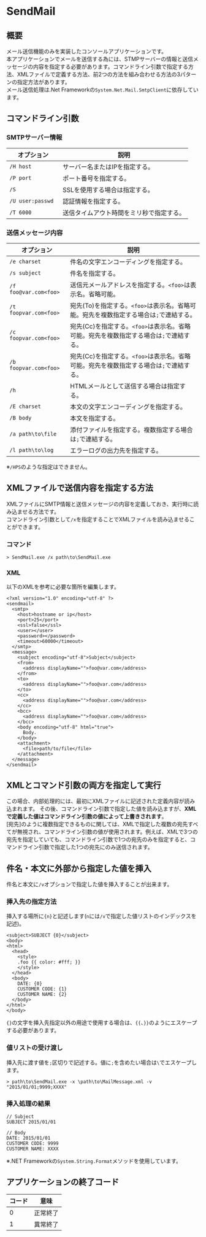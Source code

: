 # SendMail

## 概要
メール送信機能のみを実装したコンソールアプリケーションです。  
本アプリケーションでメールを送信する為には、STMPサーバーの情報と送信メッセージの内容を指定する必要があります。コマンドライン引数で指定する方法、XMLファイルで定義する方法、前2つの方法を組み合わせる方法の3パターンの指定方法があります。  
メール送信処理は.Net Frameworkの`System.Net.Mail.SmtpClient`に依存しています。

## コマンドライン引数
### SMTPサーバー情報
|オプション|説明|
|---|---|
|`/H host`|サーバー名またはIPを指定する。|
|`/P port`|ポート番号を指定する。|
|`/S`|SSLを使用する場合は指定する。|
|`/U user:passwd `|認証情報を指定する。|
|`/T 6000`|送信タイムアウト時間をミリ秒で指定する。|

### 送信メッセージ内容
|オプション|説明|
|---|---|
|`/e charset`|件名の文字エンコーディングを指定する。|
|`/s subject`|件名を指定する。|
|`/f foo@var.com<foo>`|送信元メールアドレスを指定する。`<foo>`は表示名。省略可能。|
|`/t foopvar.com<foo>`|宛先(To)を指定する。`<foo>`は表示名。省略可能。宛先を複数指定する場合は`;`で連結する。|
|`/c foopvar.com<foo>`|宛先(Cc)を指定する。`<foo>`は表示名。省略可能。宛先を複数指定する場合は`;`で連結する。|
|`/b foopvar.com<foo>`|宛先(Cc)を指定する。`<foo>`は表示名。省略可能。宛先を複数指定する場合は`;`で連結する。|
|`/h`|HTMLメールとして送信する場合は指定する。|
|`/E charset`|本文の文字エンコーディングを指定する。|
|`/B body`|本文を指定する。|
|`/a path\to\file`|添付ファイルを指定する。複数指定する場合は`;`で連結する。|
|`/l path\to\log`|エラーログの出力先を指定する。|

※`/HPS`のような指定はできません。

## XMLファイルで送信内容を指定する方法
XMLファイルにSMTP情報と送信メッセージの内容を定義しておき、実行時に読み込ませる方法です。  
コマンドライン引数として`/x`を指定することでXMLファイルを読み込ませることができます。

### コマンド
```
> SendMail.exe /x path\to\SendMail.exe
```
### XML
以下のXMLを参考に必要な箇所を編集します。
```
<?xml version="1.0" encoding="utf-8" ?>
<sendmail>
  <smtp>
    <host>hostname or ip</host>
    <port>25</port>
    <ssl>false</ssl>
    <user></user>
    <password></password>
    <timeout>60000</timeout>
  </smtp>
  <message>
    <subject encoding="utf-8">Subject</subject>
    <from>
      <address displayName="">foo@var.com</address>
    </from>
    <to>
      <address displayName="">foo@var.com</address>
    </to>
    <cc>
      <address displayName="">foo@var.com</address>
    </cc>
    <bcc>
      <address displayName="">foo@var.com</address>
    </bcc>
    <body encoding="utf-8" html="true">
      Body.
    </body>
    <attachment>
      <file>path/to/file</file>
    </attachment>
  </message>
</sendmail>
```

## XMLとコマンド引数の両方を指定して実行
この場合、内部処理的には、最初にXMLファイルに記述された定義内容が読み込まれます。
その後、コマンドライン引数で指定した値を読み込ますが、**XMLで定義した値はコマンドライン引数の値によって上書きされます**。  
[宛先]のように複数指定できるものに関しては、XMLで指定した複数の宛先すべてが無視され、コマンドライン引数の値が使用されます。例えば、XMLで3つの宛先を指定していても、コマンドライン引数で1つの宛先のみを指定すると、コマンドライン引数で指定した1つの宛先にのみ送信されます。

## 件名・本文に外部から指定した値を挿入
件名と本文に`/v`オプションで指定した値を挿入することが出来ます。  

### 挿入先の指定方法
挿入する場所に`{n}`と記述します(`n`には`/v`で指定した値リストのインデックスを記述)。
```
<subject>SUBJECT {0}</subject>
<body>
<html>
  <head>
    <style>
    .foo {{ color: #fff; }}
    </style>
  </head>
  <body>
    DATE: {0}
    CUSTOMER CODE: {1}
    CUSTOMER NAME: {2}
  </body>
</html>
</body>
```
`{}`の文字を挿入先指定以外の用途で使用する場合は、`{{`、`}}`のようにエスケープする必要があります。  

### 値リストの受け渡し
挿入先に渡す値を`;`区切りで記述する。値に`;`を含めたい場合は`\`でエスケープします。
```
> path\to\SendMail.exe -x \path\to\MailMessage.xml -v "2015/01/01;9999;XXXX"
```

### 挿入処理の結果
```
// Subject
SUBJECT 2015/01/01

// Body
DATE: 2015/01/01
CUSTOMER CODE: 9999
CUSTOMER NAME: XXXX
```
※.NET Frameworkの`System.String.Format`メソッドを使用しています。

## アプリケーションの終了コード
|コード|意味|
|---|---|
|0|正常終了|
|1|異常終了|
